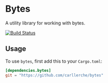 # Bytes

A utility library for working with bytes.

[![Build Status](https://travis-ci.org/carllerche/bytes.svg?branch=master)](https://travis-ci.org/carllerche/bytes)

## Usage

To use `bytes`, first add this to your `Cargo.toml`:

```toml
[dependencies.bytes]
git = "https://github.com/carllerche/bytes"
```
